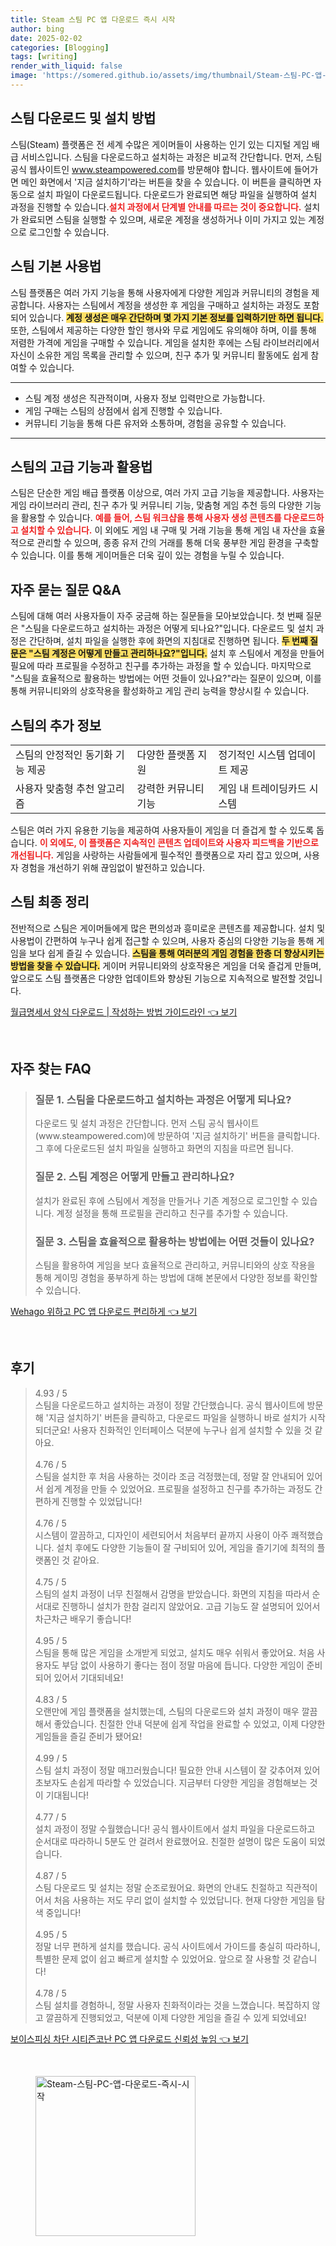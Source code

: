 ```yaml
---
title: Steam 스팀 PC 앱 다운로드 즉시 시작
author: bing
date: 2025-02-02
categories: [Blogging]
tags: [writing]
render_with_liquid: false
image: 'https://somered.github.io/assets/img/thumbnail/Steam-스팀-PC-앱-다운로드-즉시-시작.webp'
---
```



<h2 id='Steam_다운로드와_설치'>스팀 다운로드 및 설치 방법</h2>

<p>스팀(Steam) 플랫폼은 전 세계 수많은 게이머들이 사용하는 인기 있는 디지털 게임 배급 서비스입니다. 스팀을 다운로드하고 설치하는 과정은 비교적 간단합니다. 먼저, 스팀 공식 웹사이트인 <a href="https://www.steampowered.com">www.steampowered.com</a>를 방문해야 합니다. 웹사이트에 들어가면 메인 화면에서 '지금 설치하기'라는 버튼을 찾을 수 있습니다. 이 버튼을 클릭하면 자동으로 설치 파일이 다운로드됩니다. 다운로드가 완료되면 해당 파일을 실행하여 설치 과정을 진행할 수 있습니다.<b><span style="color: #ee2323;">설치 과정에서 단계별 안내를 따르는 것이 중요합니다.</span></b> 설치가 완료되면 스팀을 실행할 수 있으며, 새로운 계정을 생성하거나 이미 가지고 있는 계정으로 로그인할 수 있습니다.</p>

<h2 id='Steam_기본_사용법'>스팀 기본 사용법</h2>

<p>스팀 플랫폼은 여러 가지 기능을 통해 사용자에게 다양한 게임과 커뮤니티의 경험을 제공합니다. 사용자는 스팀에서 계정을 생성한 후 게임을 구매하고 설치하는 과정도 포함되어 있습니다. <b><span style="background-color: #ffe066;">계정 생성은 매우 간단하며 몇 가지 기본 정보를 입력하기만 하면 됩니다.</span></b> 또한, 스팀에서 제공하는 다양한 할인 행사와 무료 게임에도 유의해야 하며, 이를 통해 저렴한 가격에 게임을 구매할 수 있습니다. 게임을 설치한 후에는 스팀 라이브러리에서 자신이 소유한 게임 목록을 관리할 수 있으며, 친구 추가 및 커뮤니티 활동에도 쉽게 참여할 수 있습니다.</p>

<hr />

<ul>
    <li>스팀 계정 생성은 직관적이며, 사용자 정보 입력만으로 가능합니다.</li>
    <li>게임 구매는 스팀의 상점에서 쉽게 진행할 수 있습니다.</li>
    <li>커뮤니티 기능을 통해 다른 유저와 소통하며, 경험을 공유할 수 있습니다.</li>
</ul>

<hr />

<h2 id='Steam_고급_기능_및_활용법'>스팀의 고급 기능과 활용법</h2>

<p>스팀은 단순한 게임 배급 플랫폼 이상으로, 여러 가지 고급 기능을 제공합니다. 사용자는 게임 라이브러리 관리, 친구 추가 및 커뮤니티 기능, 맞춤형 게임 추천 등의 다양한 기능을 활용할 수 있습니다. <b><span style="color: #ee2323;">예를 들어, 스팀 워크샵을 통해 사용자 생성 콘텐츠를 다운로드하고 설치할 수 있습니다.</span></b> 이 외에도 게임 내 구매 및 거래 기능을 통해 게임 내 자산을 효율적으로 관리할 수 있으며, 종종 유저 간의 거래를 통해 더욱 풍부한 게임 환경을 구축할 수 있습니다. 이를 통해 게이머들은 더욱 깊이 있는 경험을 누릴 수 있습니다.</p>

<h2 id='Steam_자주_묻는_질문'>자주 묻는 질문 Q&A</h2>

<p>스팀에 대해 여러 사용자들이 자주 궁금해 하는 질문들을 모아보았습니다. 첫 번째 질문은 "스팀을 다운로드하고 설치하는 과정은 어떻게 되나요?"입니다. 다운로드 및 설치 과정은 간단하며, 설치 파일을 실행한 후에 화면의 지침대로 진행하면 됩니다. <b><span style="background-color: #ffe066;">두 번째 질문은 "스팀 계정은 어떻게 만들고 관리하나요?"입니다.</span></b> 설치 후 스팀에서 계정을 만들어 필요에 따라 프로필을 수정하고 친구를 추가하는 과정을 할 수 있습니다. 마지막으로 "스팀을 효율적으로 활용하는 방법에는 어떤 것들이 있나요?"라는 질문이 있으며, 이를 통해 커뮤니티와의 상호작용을 활성화하고 게임 관리 능력을 향상시킬 수 있습니다.</p>

<h2 id='Steam_추가_정보'>스팀의 추가 정보</h2>

<table>
    <tr>
        <td>스팀의 안정적인 동기화 기능 제공</td>
        <td>다양한 플랫폼 지원</td>
        <td>정기적인 시스템 업데이트 제공</td>
    </tr>
    <tr>
        <td>사용자 맞춤형 추천 알고리즘</td>
        <td>강력한 커뮤니티 기능</td>
        <td>게임 내 트레이딩카드 시스템</td>
    </tr>
</table>

<p>스팀은 여러 가지 유용한 기능을 제공하여 사용자들이 게임을 더 즐겁게 할 수 있도록 돕습니다. <b><span style="color: #ee2323;">이 외에도, 이 플랫폼은 지속적인 콘텐츠 업데이트와 사용자 피드백을 기반으로 개선됩니다.</span></b> 게임을 사랑하는 사람들에게 필수적인 플랫폼으로 자리 잡고 있으며, 사용자 경험을 개선하기 위해 끊임없이 발전하고 있습니다.</p>

<h2 id='Steam_최종_정리'>스팀 최종 정리</h2>

<p>전반적으로 스팀은 게이머들에게 많은 편의성과 흥미로운 콘텐츠를 제공합니다. 설치 및 사용법이 간편하여 누구나 쉽게 접근할 수 있으며, 사용자 중심의 다양한 기능을 통해 게임을 보다 쉽게 즐길 수 있습니다. <b><span style="background-color: #ffe066;">스팀을 통해 여러분의 게임 경험을 한층 더 향상시키는 방법을 찾을 수 있습니다.</span></b> 게이머 커뮤니티와의 상호작용은 게임을 더욱 즐겁게 만들며, 앞으로도 스팀 플랫폼은 다양한 업데이트와 향상된 기능으로 지속적으로 발전할 것입니다.</p>


<p><a class="click-button" title="월급명세서 양식 다운로드 | 작성하는 방법 가이드라인" href="https://somered.github.io/posts/%EC%9B%94%EA%B8%89%EB%AA%85%EC%84%B8%EC%84%9C-%EC%96%91%EC%8B%9D-%EB%8B%A4%EC%9A%B4%EB%A1%9C%EB%93%9C-%EC%9E%91%EC%84%B1%ED%95%98%EB%8A%94-%EB%B0%A9%EB%B2%95-%EA%B0%80%EC%9D%B4%EB%93%9C%EB%9D%BC%EC%9D%B8/" rel="dofollow">월급명세서 양식 다운로드 | 작성하는 방법 가이드라인 👈 보기</a></p><br>
<h2 id='자주_찾는_FAQ'>자주 찾는 FAQ</h2>
<div itemscope="" itemtype="https://schema.org/FAQPage"> 
<blockquote> 
<div itemscope="" itemprop="mainEntity" itemtype="https://schema.org/Question"> 
<h3 itemprop="name">질문 1. 스팀을 다운로드하고 설치하는 과정은 어떻게 되나요?</h3> 
<div itemscope="" itemprop="acceptedAnswer" itemtype="https://schema.org/Answer"> 
<span itemprop="text"> 
<p>다운로드 및 설치 과정은 간단합니다. 먼저 스팀 공식 웹사이트(www.steampowered.com)에 방문하여 '지금 설치하기' 버튼을 클릭합니다. 그 후에 다운로드된 설치 파일을 실행하고 화면의 지침을 따르면 됩니다.</p> 
</span> 
</div> 
</div> 
<div itemscope="" itemprop="mainEntity" itemtype="https://schema.org/Question"> 
<h3 itemprop="name">질문 2. 스팀 계정은 어떻게 만들고 관리하나요?</h3> 
<div itemscope="" itemprop="acceptedAnswer" itemtype="https://schema.org/Answer"> 
<span itemprop="text"> 
<p>설치가 완료된 후에 스팀에서 계정을 만들거나 기존 계정으로 로그인할 수 있습니다. 계정 설정을 통해 프로필을 관리하고 친구를 추가할 수 있습니다.</p> 
</span> 
</div> 
</div> 
<div itemscope="" itemprop="mainEntity" itemtype="https://schema.org/Question"> 
<h3 itemprop="name">질문 3. 스팀을 효율적으로 활용하는 방법에는 어떤 것들이 있나요?</h3> 
<div itemscope="" itemprop="acceptedAnswer" itemtype="https://schema.org/Answer"> 
<span itemprop="text"> 
<p>스팀을 활용하여 게임을 보다 효율적으로 관리하고, 커뮤니티와의 상호 작용을 통해 게이밍 경험을 풍부하게 하는 방법에 대해 본문에서 다양한 정보를 확인할 수 있습니다.</p> 
</span> 
</div> 
</div> 
</blockquote> 
</div>
<p><a class="click-button" title="Wehago 위하고 PC 앱 다운로드 편리하게" href="https://somered.github.io/posts/Wehago-%EC%9C%84%ED%95%98%EA%B3%A0-PC-%EC%95%B1-%EB%8B%A4%EC%9A%B4%EB%A1%9C%EB%93%9C-%ED%8E%B8%EB%A6%AC%ED%95%98%EA%B2%8C/" rel="dofollow">Wehago 위하고 PC 앱 다운로드 편리하게 👈 보기</a></p><br>
<h2 id='후기'>후기</h2>
<div itemscope itemtype="https://schema.org/Product">
  <blockquote>
  <div itemprop="review" itemscope itemtype="https://schema.org/Review">
      <div itemprop="reviewRating" itemscope itemtype="https://schema.org/Rating"> <span itemprop="ratingValue">4.93</span> / <span itemprop="bestRating">5</span> </div>
      <span itemprop="reviewBody">스팀을 다운로드하고 설치하는 과정이 정말 간단했습니다. 공식 웹사이트에 방문해 '지금 설치하기' 버튼을 클릭하고, 다운로드 파일을 실행하니 바로 설치가 시작되더군요! 사용자 친화적인 인터페이스 덕분에 누구나 쉽게 설치할 수 있을 것 같아요.</span>
  </div>
  <br>
  <div itemprop="review" itemscope itemtype="https://schema.org/Review">
      <div itemprop="reviewRating" itemscope itemtype="https://schema.org/Rating"> <span itemprop="ratingValue">4.76</span> / <span itemprop="bestRating">5</span> </div>
      <span itemprop="reviewBody">스팀을 설치한 후 처음 사용하는 것이라 조금 걱정했는데, 정말 잘 안내되어 있어서 쉽게 계정을 만들 수 있었어요. 프로필을 설정하고 친구를 추가하는 과정도 간편하게 진행할 수 있었답니다!</span>
  </div>
  <br>
  <div itemprop="review" itemscope itemtype="https://schema.org/Review">
      <div itemprop="reviewRating" itemscope itemtype="https://schema.org/Rating"> <span itemprop="ratingValue">4.76</span> / <span itemprop="bestRating">5</span> </div>
      <span itemprop="reviewBody">시스템이 깔끔하고, 디자인이 세련되어서 처음부터 끝까지 사용이 아주 쾌적했습니다. 설치 후에도 다양한 기능들이 잘 구비되어 있어, 게임을 즐기기에 최적의 플랫폼인 것 같아요.</span>
  </div>
  <br>
  <div itemprop="review" itemscope itemtype="https://schema.org/Review">
      <div itemprop="reviewRating" itemscope itemtype="https://schema.org/Rating"> <span itemprop="ratingValue">4.75</span> / <span itemprop="bestRating">5</span> </div>
      <span itemprop="reviewBody">스팀의 설치 과정이 너무 친절해서 감명을 받았습니다. 화면의 지침을 따라서 순서대로 진행하니 설치가 한참 걸리지 않았어요. 고급 기능도 잘 설명되어 있어서 차근차근 배우기 좋습니다!</span>
  </div>
  <br>
  <div itemprop="review" itemscope itemtype="https://schema.org/Review">
      <div itemprop="reviewRating" itemscope itemtype="https://schema.org/Rating"> <span itemprop="ratingValue">4.95</span> / <span itemprop="bestRating">5</span> </div>
      <span itemprop="reviewBody">스팀을 통해 많은 게임을 소개받게 되었고, 설치도 매우 쉬워서 좋았어요. 처음 사용자도 부담 없이 사용하기 좋다는 점이 정말 마음에 듭니다. 다양한 게임이 준비되어 있어서 기대되네요!</span>
  </div>
  <br>
  <div itemprop="review" itemscope itemtype="https://schema.org/Review">
      <div itemprop="reviewRating" itemscope itemtype="https://schema.org/Rating"> <span itemprop="ratingValue">4.83</span> / <span itemprop="bestRating">5</span> </div>
      <span itemprop="reviewBody">오랜만에 게임 플랫폼을 설치했는데, 스팀의 다운로드와 설치 과정이 매우 깔끔해서 좋았습니다. 친절한 안내 덕분에 쉽게 작업을 완료할 수 있었고, 이제 다양한 게임들을 즐길 준비가 됐어요!</span>
  </div>
  <br>
  <div itemprop="review" itemscope itemtype="https://schema.org/Review">
      <div itemprop="reviewRating" itemscope itemtype="https://schema.org/Rating"> <span itemprop="ratingValue">4.99</span> / <span itemprop="bestRating">5</span> </div>
      <span itemprop="reviewBody">스팀 설치 과정이 정말 매끄러웠습니다! 필요한 안내 시스템이 잘 갖추어져 있어 초보자도 손쉽게 따라할 수 있었습니다. 지금부터 다양한 게임을 경험해보는 것이 기대됩니다!</span>
  </div>
  <br>
  <div itemprop="review" itemscope itemtype="https://schema.org/Review">
      <div itemprop="reviewRating" itemscope itemtype="https://schema.org/Rating"> <span itemprop="ratingValue">4.77</span> / <span itemprop="bestRating">5</span> </div>
      <span itemprop="reviewBody">설치 과정이 정말 수월했습니다! 공식 웹사이트에서 설치 파일을 다운로드하고 순서대로 따라하니 5분도 안 걸려서 완료했어요. 친절한 설명이 많은 도움이 되었습니다.</span>
  </div>
  <br>
  <div itemprop="review" itemscope itemtype="https://schema.org/Review">
      <div itemprop="reviewRating" itemscope itemtype="https://schema.org/Rating"> <span itemprop="ratingValue">4.87</span> / <span itemprop="bestRating">5</span> </div>
      <span itemprop="reviewBody">스팀 다운로드 및 설치는 정말 순조로웠어요. 화면의 안내도 친절하고 직관적이어서 처음 사용하는 저도 무리 없이 설치할 수 있었답니다. 현재 다양한 게임을 탐색 중입니다!</span>
  </div>
  <br>
  <div itemprop="review" itemscope itemtype="https://schema.org/Review">
      <div itemprop="reviewRating" itemscope itemtype="https://schema.org/Rating"> <span itemprop="ratingValue">4.95</span> / <span itemprop="bestRating">5</span> </div>
      <span itemprop="reviewBody">정말 너무 편하게 설치를 했습니다. 공식 사이트에서 가이드를 충실히 따라하니, 특별한 문제 없이 쉽고 빠르게 설치할 수 있었어요. 앞으로 잘 사용할 것 같습니다!</span>
  </div>
  <br>
  <div itemprop="review" itemscope itemtype="https://schema.org/Review">
      <div itemprop="reviewRating" itemscope itemtype="https://schema.org/Rating"> <span itemprop="ratingValue">4.78</span> / <span itemprop="bestRating">5</span> </div>
      <span itemprop="reviewBody">스팀 설치를 경험하니, 정말 사용자 친화적이라는 것을 느꼈습니다. 복잡하지 않고 깔끔하게 진행되었고, 덕분에 이제 다양한 게임을 즐길 수 있게 되었네요!</span>
  </div>
  </blockquote>
</div>
<p><a class="click-button" title="보이스피싱 차단 시티즌코난 PC 앱 다운로드 신뢰성 높임" href="https://somered.github.io/posts/%EB%B3%B4%EC%9D%B4%EC%8A%A4%ED%94%BC%EC%8B%B1-%EC%B0%A8%EB%8B%A8-%EC%8B%9C%ED%8B%B0%EC%A6%8C%EC%BD%94%EB%82%9C-PC-%EC%95%B1-%EB%8B%A4%EC%9A%B4%EB%A1%9C%EB%93%9C-%EC%8B%A0%EB%A2%B0%EC%84%B1-%EB%86%92%EC%9E%84/" rel="dofollow">보이스피싱 차단 시티즌코난 PC 앱 다운로드 신뢰성 높임 👈 보기</a></p><br>
<figure class="image"><img src="https://somered.github.io/assets/img/thumbnail/Steam-스팀-PC-앱-다운로드-즉시-시작.webp" alt="Steam-스팀-PC-앱-다운로드-즉시-시작" width="256" height="256"></figure>